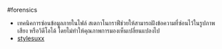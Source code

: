 #forensics 
- เทคนิคการซ่อนข้อมูลภายในไฟล์ สเตกาโนกราฟีช่วยให้สามารถฝังข้อความที่ซ่อนไว้ในรูปภาพ เสียง หรือวิดีโอได้ โดยไม่ทำให้คุณภาพการมองเห็นเปลี่ยนแปลงไป
- [stylesuxx](https://stylesuxx.github.io/steganography/)